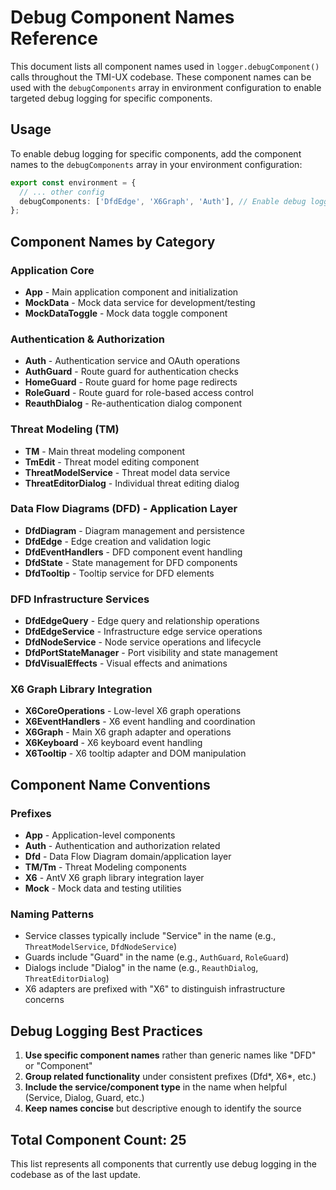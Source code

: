 # Debug Component Names Reference

This document lists all component names used in `logger.debugComponent()` calls throughout the TMI-UX codebase. These component names can be used with the `debugComponents` array in environment configuration to enable targeted debug logging for specific components.

## Usage

To enable debug logging for specific components, add the component names to the `debugComponents` array in your environment configuration:

```typescript
export const environment = {
  // ... other config
  debugComponents: ['DfdEdge', 'X6Graph', 'Auth'], // Enable debug logging for these components
};
```

## Component Names by Category

### Application Core
- **App** - Main application component and initialization
- **MockData** - Mock data service for development/testing
- **MockDataToggle** - Mock data toggle component

### Authentication & Authorization
- **Auth** - Authentication service and OAuth operations
- **AuthGuard** - Route guard for authentication checks
- **HomeGuard** - Route guard for home page redirects
- **RoleGuard** - Route guard for role-based access control
- **ReauthDialog** - Re-authentication dialog component

### Threat Modeling (TM)
- **TM** - Main threat modeling component
- **TmEdit** - Threat model editing component
- **ThreatModelService** - Threat model data service
- **ThreatEditorDialog** - Individual threat editing dialog

### Data Flow Diagrams (DFD) - Application Layer
- **DfdDiagram** - Diagram management and persistence
- **DfdEdge** - Edge creation and validation logic
- **DfdEventHandlers** - DFD component event handling
- **DfdState** - State management for DFD components
- **DfdTooltip** - Tooltip service for DFD elements

### DFD Infrastructure Services
- **DfdEdgeQuery** - Edge query and relationship operations
- **DfdEdgeService** - Infrastructure edge service operations
- **DfdNodeService** - Node service operations and lifecycle
- **DfdPortStateManager** - Port visibility and state management
- **DfdVisualEffects** - Visual effects and animations

### X6 Graph Library Integration
- **X6CoreOperations** - Low-level X6 graph operations
- **X6EventHandlers** - X6 event handling and coordination
- **X6Graph** - Main X6 graph adapter and operations
- **X6Keyboard** - X6 keyboard event handling
- **X6Tooltip** - X6 tooltip adapter and DOM manipulation

## Component Name Conventions

### Prefixes
- **App** - Application-level components
- **Auth** - Authentication and authorization related
- **Dfd** - Data Flow Diagram domain/application layer
- **TM/Tm** - Threat Modeling components
- **X6** - AntV X6 graph library integration layer
- **Mock** - Mock data and testing utilities

### Naming Patterns
- Service classes typically include "Service" in the name (e.g., `ThreatModelService`, `DfdNodeService`)
- Guards include "Guard" in the name (e.g., `AuthGuard`, `RoleGuard`)
- Dialogs include "Dialog" in the name (e.g., `ReauthDialog`, `ThreatEditorDialog`)
- X6 adapters are prefixed with "X6" to distinguish infrastructure concerns

## Debug Logging Best Practices

1. **Use specific component names** rather than generic names like "DFD" or "Component"
2. **Group related functionality** under consistent prefixes (Dfd*, X6*, etc.)
3. **Include the service/component type** in the name when helpful (Service, Dialog, Guard, etc.)
4. **Keep names concise** but descriptive enough to identify the source

## Total Component Count: 25

This list represents all components that currently use debug logging in the codebase as of the last update.